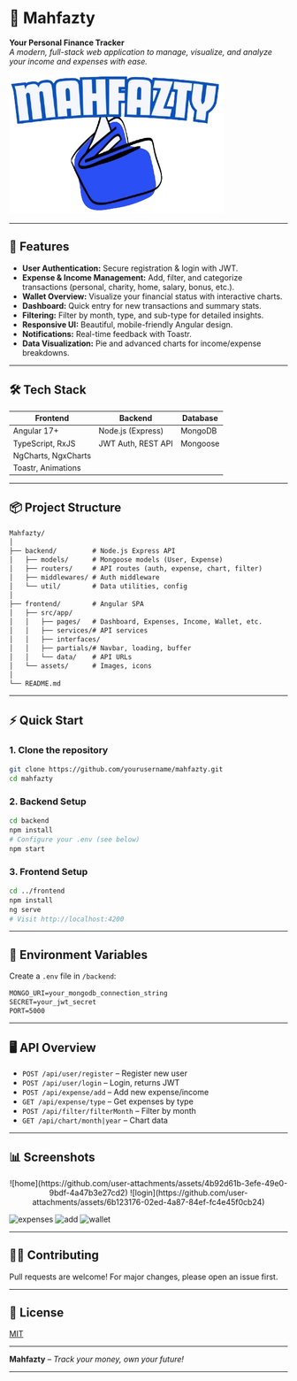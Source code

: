 # 💸 Mahfazty

**Your Personal Finance Tracker**  
_A modern, full-stack web application to manage, visualize, and analyze your income and expenses with ease._

![Mahfazty Logo](frontend/src/assets/mahfazty.png)

---

## 🚀 Features

- **User Authentication:** Secure registration & login with JWT.
- **Expense & Income Management:** Add, filter, and categorize transactions (personal, charity, home, salary, bonus, etc.).
- **Wallet Overview:** Visualize your financial status with interactive charts.
- **Dashboard:** Quick entry for new transactions and summary stats.
- **Filtering:** Filter by month, type, and sub-type for detailed insights.
- **Responsive UI:** Beautiful, mobile-friendly Angular design.
- **Notifications:** Real-time feedback with Toastr.
- **Data Visualization:** Pie and advanced charts for income/expense breakdowns.

---

## 🛠️ Tech Stack

| Frontend                | Backend                | Database   |
|-------------------------|------------------------|------------|
| Angular 17+             | Node.js (Express)      | MongoDB    |
| TypeScript, RxJS        | JWT Auth, REST API     | Mongoose   |
| NgCharts, NgxCharts     |                        |            |
| Toastr, Animations      |                        |            |

---

## 📦 Project Structure

```
Mahfazty/
│
├── backend/         # Node.js Express API
│   ├── models/      # Mongoose models (User, Expense)
│   ├── routers/     # API routes (auth, expense, chart, filter)
│   ├── middlewares/ # Auth middleware
│   └── util/        # Data utilities, config
│
├── frontend/        # Angular SPA
│   ├── src/app/
│   │   ├── pages/   # Dashboard, Expenses, Income, Wallet, etc.
│   │   ├── services/# API services
│   │   ├── interfaces/
│   │   ├── partials/# Navbar, loading, buffer
│   │   └── data/    # API URLs
│   └── assets/      # Images, icons
│
└── README.md
```

---

## ⚡ Quick Start

### 1. Clone the repository

```bash
git clone https://github.com/yourusername/mahfazty.git
cd mahfazty
```

### 2. Backend Setup

```bash
cd backend
npm install
# Configure your .env (see below)
npm start
```

### 3. Frontend Setup

```bash
cd ../frontend
npm install
ng serve
# Visit http://localhost:4200
```

---

## 🔐 Environment Variables

Create a `.env` file in `/backend`:

```
MONGO_URI=your_mongodb_connection_string
SECRET=your_jwt_secret
PORT=5000
```

---

## 🖥️ API Overview

- `POST /api/user/register` – Register new user
- `POST /api/user/login` – Login, returns JWT
- `POST /api/expense/add` – Add new expense/income
- `GET /api/expense/type` – Get expenses by type
- `POST /api/filter/filterMonth` – Filter by month
- `GET /api/chart/month|year` – Chart data

---

## 📊 Screenshots

<p align="center">
![home](https://github.com/user-attachments/assets/4b92d61b-3efe-49e0-9bdf-4a47b3e27cd2)
![login](https://github.com/user-attachments/assets/6b123176-02ed-4a87-84ef-fc4e45f0cb24)

![expenses](https://github.com/user-attachments/assets/b3ae6759-6e77-423d-b9bd-447218864f00)
![add](https://github.com/user-attachments/assets/30e2967c-4ef6-46c6-a113-5f39e8f07ee3)
![wallet](https://github.com/user-attachments/assets/d2556a7e-b7ac-4828-9606-cd22e588edbc)

</p>

---

## 🧑‍💻 Contributing

Pull requests are welcome! For major changes, please open an issue first.

---

## 📄 License

[MIT](LICENSE)

---

**Mahfazty** – _Track your money, own your future!_

---
